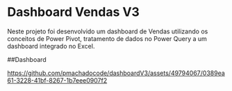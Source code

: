 # Dashboard Vendas V3

Neste projeto foi desenvolvido um dashboard de Vendas utilizando os conceitos de Power Pivot, tratamento de dados no Power Query a um dashboard integrado no Excel.

##Dashboard

https://github.com/pmachadocode/dashboardV3/assets/49794067/0389ea61-3228-41bf-8267-1b7eee0907f2

